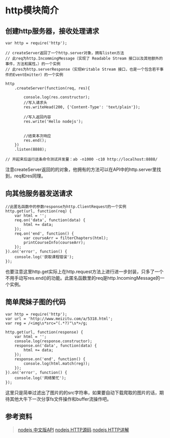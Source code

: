 # http模块简介

## 创建http服务器，接收处理请求
```
var http = require('http');
 
// createServer返回了一个http.server对象，拥有listen方法
// 此req为http.IncommingMessage（实现了 Readable Stream 接口以及其他额外的事件，方法和属性。）的一个实例
// 此res为http.serverResponse（实现Writable Stream 接口，也是一个包含若干事件的EventEmitter）的一个实例

http
	.createServer(function(req, res){
		
		console.log(res.constructor);
		//写入请求头
		res.writeHead(200, {'Content-Type': 'text/plain'});

		//写入返回内容
		res.write('Hello nodejs');
		

		//结束本次响应
		res.end();
	})
	.listen(8888);

// 开起来后运行这条命令测试并发量：ab -n1000 -c10 http://localhost:8888/
```
注意createServer返回的的对象，他拥有的方法可以在API中的http.server里找到，req和res同理。

## 向其他服务器发送请求
```
//此匿名函数中的参数response为http.ClientRequest的一个实例
http.get(url, function(req) {
    var html = '';
    req.on('data', function(data) {
        html += data;
    });
    req.on('end', function() {
        var courseArr = filterChapters(html);
        printCourseInfo(courseArr);
    });
}).on('error', function() {
    console.log('获取课程错误');
});
```
也要注意这里http.get实际上在http.request方法上进行进一步封装，只多了一个不用手动写res.end()的功能。此匿名函数里的req是http.IncomingMessage的一个实例。

## 简单爬妹子图的代码
```
var http = require('http');
var url = 'http://www.meizitu.com/a/5318.html';
var reg = /<img\s*src="(.*?)"\s*>/g;

http.get(url, function(response) {
    var html = '';
    console.log(response.constructor);
    response.on('data', function(data) {
        html += data;
    });
    response.on('end', function() {
        console.log(html.match(reg));
    });
}).on('error', function() {
    console.log('网络繁忙');
});
```
这里只是简单过滤出了图片的的src字符串，如果要自动下载爬取的图片的话，期待其他大牛下一次分享fs文件操作和buffer流操作吧。

## 参考资料
> [nodejs 中文版API](http://nodeapi.ucdok.com/#/api/) 
> [nodejs HTTP源码](https://github.com/nodejs/node/blob/v0.12.7-release/lib/http.js)
> [nodejs HTTP详解](http://my.oschina.net/antianlu/blog/228511)